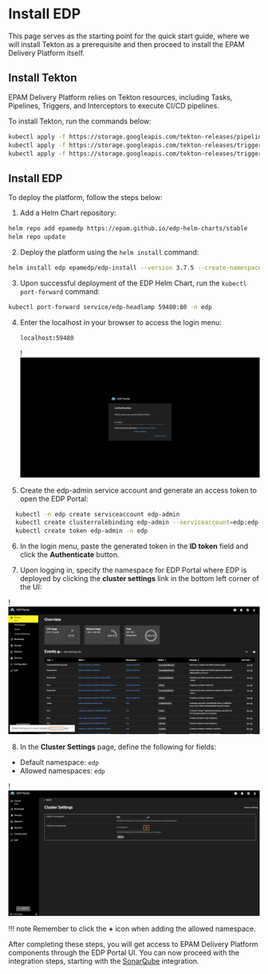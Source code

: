 # Install EDP

This page serves as the starting point for the quick start guide, where we will install Tekton as a prerequisite and then proceed to install the EPAM Delivery Platform itself.

## Install Tekton

EPAM Delivery Platform relies on Tekton resources, including Tasks, Pipelines, Triggers, and Interceptors to execute CI/CD pipelines.

To install Tekton, run the commands below:

  ```bash
  kubectl apply -f https://storage.googleapis.com/tekton-releases/pipeline/previous/v0.53.3/release.yaml
  kubectl apply -f https://storage.googleapis.com/tekton-releases/triggers/previous/v0.25.3/release.yaml
  kubectl apply -f https://storage.googleapis.com/tekton-releases/triggers/previous/v0.25.3/interceptors.yaml
  ```

## Install EDP

To deploy the platform, follow the steps below:

1. Add a Helm Chart repository:

  ```bash
  helm repo add epamedp https://epam.github.io/edp-helm-charts/stable
  helm repo update
  ```

2. Deploy the platform using the `helm install` command:

  ```bash
  helm install edp epamedp/edp-install --version 3.7.5 --create-namespace --atomic -n edp --set global.dnsWildCard=example.com
  ```

3. Upon successful deployment of the EDP Helm Chart, run the `kubectl port-forward` command:

  ```bash
  kubectl port-forward service/edp-headlamp 59480:80 -n edp
  ```

4. Enter the localhost in your browser to access the login menu:

    ```bash
    localhost:59480
    ```

    !![EDP Portal login menu](../assets/quick-start/edp_portal_login_menu.png "EDP Portal login menu")

5. Create the edp-admin service account and generate an access token to open the EDP Portal:

  ```bash
    kubectl -n edp create serviceaccount edp-admin
    kubectl create clusterrolebinding edp-admin --serviceaccount=edp:edp-admin --clusterrole=cluster-admin
    kubectl create token edp-admin -n edp
  ```

6. In the login menu, paste the generated token in the **ID token** field and click the **Authenticate** button.

7. Upon logging in, specify the namespace for EDP Portal where EDP is deployed by clicking the **cluster settings** link in the bottom left corner of the UI:

  !![Specify namespaces](../assets/quick-start/edp_portal_ui.png "Specify namespaces")

8. In the **Cluster Settings** page, define the following for fields:

  * Default namespace: `edp`<br>
  * Allowed namespaces: `edp`

  !![Cluster Settings menu](../assets/quick-start/cluster_settings.png "Cluster Settings menu")

!!! note
    Remember to click the **+** icon when adding the allowed namespace.

After completing these steps, you will get access to EPAM Delivery Platform components through the EDP Portal UI. You can now proceed with the integration steps, starting with the [SonarQube](integrate-sonarcloud.md) integration.
